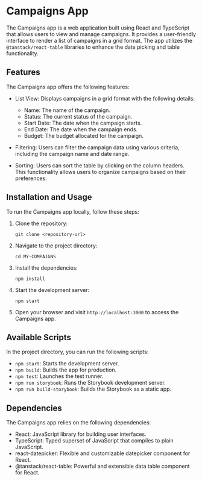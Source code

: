 # Campaigns App

The Campaigns app is a web application built using React and TypeScript that allows users to view and manage campaigns.
It provides a user-friendly interface to render a list of campaigns in a grid format.
The app utilizes the `@tanstack/react-table` libraries to enhance the date picking and table functionality.

## Features

The Campaigns app offers the following features:

- List View: Displays campaigns in a grid format with the following details:

  - Name: The name of the campaign.
  - Status: The current status of the campaign.
  - Start Date: The date when the campaign starts.
  - End Date: The date when the campaign ends.
  - Budget: The budget allocated for the campaign.

- Filtering: Users can filter the campaign data using various criteria, including the campaign name and date range.

- Sorting: Users can sort the table by clicking on the column headers. This functionality allows users to organize campaigns based on their preferences.

## Installation and Usage

To run the Campaigns app locally, follow these steps:

1. Clone the repository:

   ```
   git clone <repository-url>
   ```

2. Navigate to the project directory:

   ```
   cd MY-COMPAIGNS
   ```

3. Install the dependencies:

   ```
   npm install
   ```

4. Start the development server:

   ```
   npm start
   ```

5. Open your browser and visit `http://localhost:3000` to access the Campaigns app.

## Available Scripts

In the project directory, you can run the following scripts:

- `npm start`: Starts the development server.
- `npm build`: Builds the app for production.
- `npm test`: Launches the test runner.
- `npm run storybook`: Runs the Storybook development server.
- `npm run build-storybook`: Builds the Storybook as a static app.

## Dependencies

The Campaigns app relies on the following dependencies:

- React: JavaScript library for building user interfaces.
- TypeScript: Typed superset of JavaScript that compiles to plain JavaScript.
- react-datepicker: Flexible and customizable datepicker component for React.
- @tanstack/react-table: Powerful and extensible data table component for React.
